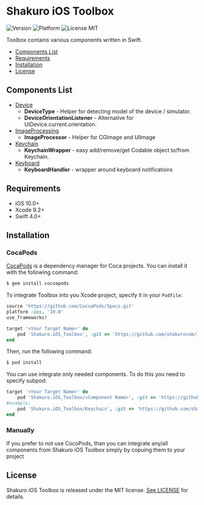 # Shakuro iOS Toolbox 

![Version](https://img.shields.io/badge/version-0.5.4-blue.svg)
![Platform](https://img.shields.io/badge/platform-iOS-lightgrey.svg)
![License MIT](https://img.shields.io/badge/license-MIT-green.svg)

Toolbox contains various components written in Swift.

- [Components List](#components-list)
- [Requirements](#requirements)
- [Installation](#installation)
- [License](#license)

## Components List

- [Device](/Device/)
    - **DeviceType** - Helper for detecting model of the device / simulator.
    - **DeviceOrientationListener** - Alternative for UIDevice.current.orientation.
- [ImageProcessing](/ImageProcessing/)
    - **ImageProcessor** - Helper for CGImage and UIImage
- [Keychain](/Keychain/)
    - **KeychainWrapper** - easy add/remove/get Codable object to/from Keychain.
- [Keyboard](/Keyboard/)
    - **KeyboardHandler** - wrapper around keyboard notifications

## Requirements

- iOS 10.0+
- Xcode 9.2+
- Swift 4.0+

## Installation

### CocaPods

[CocaPods](http://cocapods.org) is a dependency manager for Coca projects. You can install it with the following command:

```bash
$ gem install cocoapods
```

To integrate Toolbox into you Xcode project, specify it in your `Podfile`:

```ruby
source 'https://github.com/CocoaPods/Specs.git'
platform :ios, '10.0'
use_frameworks!

target '<Your Target Name>' do
    pod 'Shakuro.iOS_Toolbox', :git => 'https://github.com/shakurocom/iOS_Toolbox', :tag => '0.5.4'
end
```

Then, run the following command:

```bash
$ pod install
```

You can use integrate only needed components. To do this you need to specify subpod:

```ruby
target '<Your Target Name>' do
    pod 'Shakuro.iOS_Toolbox/<Component Name>', :git => 'https://github.com/shakurocom/iOS_Toolbox', :tag => '0.5.4'
#example:
    pod 'Shakuro.iOS_Toolbox/Keychain', :git => 'https://github.com/shakurocom/iOS_Toolbox', :tag => '0.5.4'
end
```

### Manually

If you prefer to not use CocoPods, than you can integrate any/all components from Shakuro iOS Toolbox simply by copuing them to your project

## License

Shakuro iOS Toolbox is released under the MIT license. [See LICENSE](https://github.com/shakurocom/iOS_Toolbox/blob/master/LICENSE) for details.
